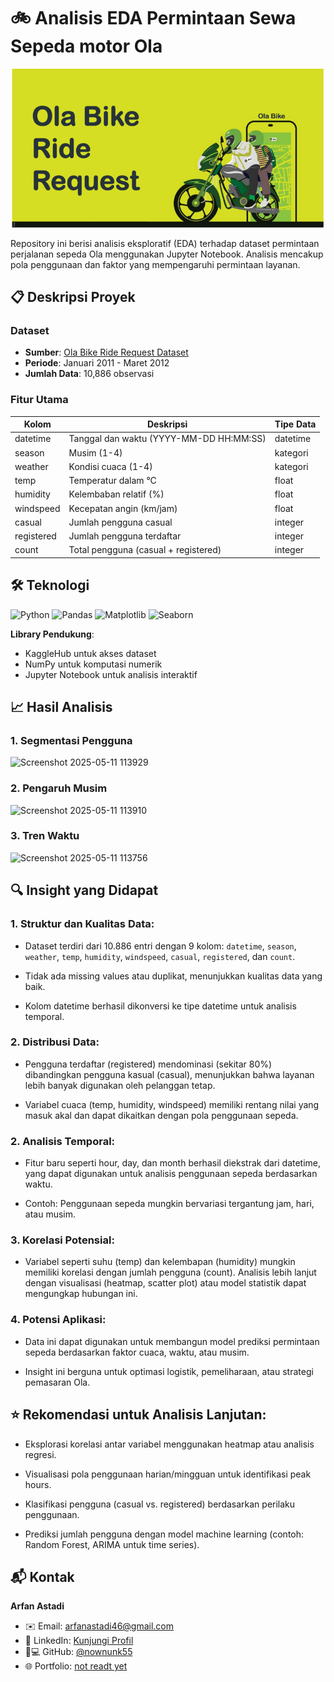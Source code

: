 # 🚲 Analisis EDA Permintaan Sewa Sepeda motor Ola

![Bike Sharing](https://github.com/nownunk55/EDA-ola/blob/main/pictures/dataset-cover.png)

Repository ini berisi analisis eksploratif (EDA) terhadap dataset permintaan perjalanan sepeda Ola menggunakan Jupyter Notebook. Analisis mencakup pola penggunaan dan faktor yang mempengaruhi permintaan layanan.

## 📋 Deskripsi Proyek

### Dataset
- **Sumber**: [Ola Bike Ride Request Dataset](https://www.kaggle.com/datasets/palvinder2006/ola-bike-ride-request)
- **Periode**: Januari 2011 - Maret 2012
- **Jumlah Data**: 10,886 observasi

### Fitur Utama
| Kolom        | Deskripsi                              | Tipe Data  |
|--------------|----------------------------------------|------------|
| datetime     | Tanggal dan waktu (YYYY-MM-DD HH:MM:SS)| datetime   |
| season       | Musim (1-4)                            | kategori   |
| weather      | Kondisi cuaca (1-4)                    | kategori   |
| temp         | Temperatur dalam °C                    | float      |
| humidity     | Kelembaban relatif (%)                 | float      |
| windspeed    | Kecepatan angin (km/jam)               | float      |
| casual       | Jumlah pengguna casual                 | integer    |
| registered   | Jumlah pengguna terdaftar              | integer    |
| count        | Total pengguna (casual + registered)   | integer    |

## 🛠️ Teknologi

![Python](https://img.shields.io/badge/Python-3.8%2B-blue)
![Pandas](https://img.shields.io/badge/Pandas-1.3.0-green)
![Matplotlib](https://img.shields.io/badge/Matplotlib-3.4.2-red)
![Seaborn](https://img.shields.io/badge/Seaborn-0.11.1-orange)

**Library Pendukung**:
- KaggleHub untuk akses dataset
- NumPy untuk komputasi numerik
- Jupyter Notebook untuk analisis interaktif

## 📈 Hasil Analisis

### 1. Segmentasi Pengguna
![Screenshot 2025-05-11 113929](https://github.com/user-attachments/assets/e8e6b964-9ce6-4c6c-ab26-089ea6015466)

### 2. Pengaruh Musim
![Screenshot 2025-05-11 113910](https://github.com/user-attachments/assets/7fb13230-c8da-45ee-aa02-3f11179dda97)

### 3. Tren Waktu
![Screenshot 2025-05-11 113756](https://github.com/user-attachments/assets/8bbe12b5-6286-44c4-bba1-4a6da2208494)

## 🔍 Insight yang Didapat

### 1. Struktur dan Kualitas Data:
- Dataset terdiri dari 10.886 entri dengan 9 kolom: ```datetime```, ```season```, ```weather```, ```temp```, ```humidity```, ```windspeed```, ```casual```, ```registered```, dan ```count```.

- Tidak ada missing values atau duplikat, menunjukkan kualitas data yang baik.

- Kolom datetime berhasil dikonversi ke tipe datetime untuk analisis temporal.

### 2. Distribusi Data:

- Pengguna terdaftar (registered) mendominasi (sekitar 80%) dibandingkan pengguna kasual (casual), menunjukkan bahwa layanan lebih banyak digunakan oleh pelanggan tetap.

- Variabel cuaca (temp, humidity, windspeed) memiliki rentang nilai yang masuk akal dan dapat dikaitkan dengan pola penggunaan sepeda.

### 2. Analisis Temporal:

- Fitur baru seperti hour, day, dan month berhasil diekstrak dari datetime, yang dapat digunakan untuk analisis penggunaan sepeda berdasarkan waktu.

- Contoh: Penggunaan sepeda mungkin bervariasi tergantung jam, hari, atau musim.

### 3. Korelasi Potensial:

- Variabel seperti suhu (temp) dan kelembapan (humidity) mungkin memiliki korelasi dengan jumlah pengguna (count). Analisis lebih lanjut dengan visualisasi (heatmap, scatter plot) atau model statistik dapat mengungkap hubungan ini.

### 4. Potensi Aplikasi:

- Data ini dapat digunakan untuk membangun model prediksi permintaan sepeda berdasarkan faktor cuaca, waktu, atau musim.

- Insight ini berguna untuk optimasi logistik, pemeliharaan, atau strategi pemasaran Ola.

## ⭐ Rekomendasi untuk Analisis Lanjutan:
- Eksplorasi korelasi antar variabel menggunakan heatmap atau analisis regresi.

- Visualisasi pola penggunaan harian/mingguan untuk identifikasi peak hours.

- Klasifikasi pengguna (casual vs. registered) berdasarkan perilaku penggunaan.

- Prediksi jumlah pengguna dengan model machine learning (contoh: Random Forest, ARIMA untuk time series).

## 📬 Kontak

**Arfan Astadi**  
- ✉️ Email: [arfanastadi46@gmail.com](mailto:arfanastadi46@gmail.com)  
- 💼 LinkedIn: [Kunjungi Profil](https://www.linkedin.com/in/arfan-astadi-3ab480301/)  
- 👨💻 GitHub: [@nownunk55](https://github.com/nownunk55)  
- 🌐 Portfolio: [not readt yet](https://github.com/nownunk55/EDA-ola/)  
